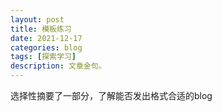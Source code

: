 ```yaml
---
layout: post
title: 模板练习
date: 2021-12-17
categories: blog
tags: [探索学习]
description: 文章金句。
---
```


选择性摘要了一部分，了解能否发出格式合适的blog
